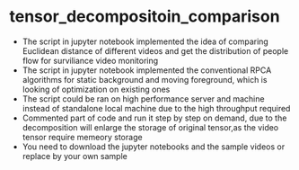 # tensor_decompositoin_comparison

* The script in jupyter notebook implemented the idea of comparing Euclidean distance of different videos and get the distribution of people flow for surviliance video monitoring
* The script in jupyter notebook implemented the conventional RPCA algorithms for static background and moving foreground, which is looking of optimization on existing ones 
* The script could be ran on high performance server and machine instead of standalone local machine due to the high throughput required
* Commented part of code and run it step by step on demand, due to the decomposition will enlarge the storage of original tensor,as the video tensor require memeory storage
* You need to download the jupyter notebooks and the sample videos or replace by your own sample

